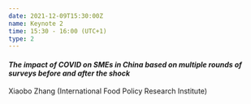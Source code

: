 ```yaml
---
date: 2021-12-09T15:30:00Z
name: Keynote 2
time: 15:30 - 16:00 (UTC+1)
type: 2
---
```


#### _The impact of COVID on SMEs in China based on multiple rounds of surveys before and after the shock_

Xiaobo Zhang (International Food Policy Research Institute)
